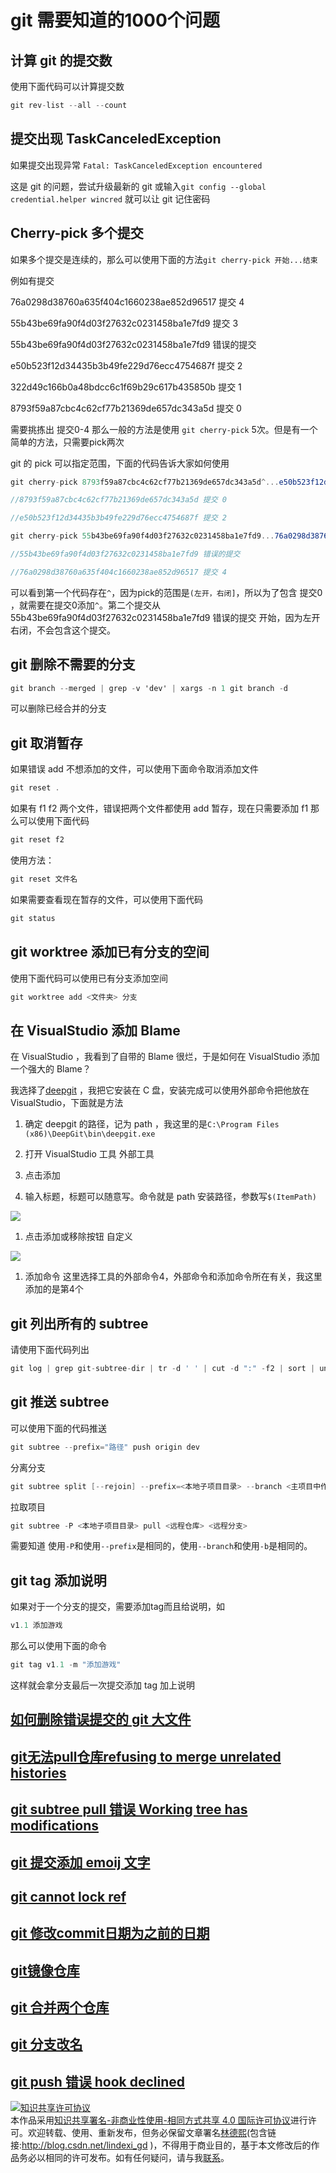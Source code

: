 
# git 需要知道的1000个问题


<!--more-->


<div id="toc"></div>
<!-- csdn -->

## 计算 git 的提交数

使用下面代码可以计算提交数

```csharp
git rev-list --all --count
```

## 提交出现 TaskCanceledException

如果提交出现异常 `Fatal: TaskCanceledException encountered`

这是 git 的问题，尝试升级最新的 git 或输入`git config --global credential.helper wincred` 就可以让 git 记住密码

## Cherry-pick 多个提交

如果多个提交是连续的，那么可以使用下面的方法`git cherry-pick 开始...结束`

例如有提交

76a0298d38760a635f404c1660238ae852d96517 提交 4

55b43be69fa90f4d03f27632c0231458ba1e7fd9 提交 3 

55b43be69fa90f4d03f27632c0231458ba1e7fd9 错误的提交

e50b523f12d34435b3b49fe229d76ecc4754687f 提交 2

322d49c166b0a48bdcc6c1f69b29c617b435850b 提交 1

8793f59a87cbc4c62cf77b21369de657dc343a5d 提交 0


需要挑拣出 提交0-4 那么一般的方法是使用 `git cherry-pick` 5次。但是有一个简单的方法，只需要pick两次

git 的 pick 可以指定范围，下面的代码告诉大家如何使用

```csharp
git cherry-pick 8793f59a87cbc4c62cf77b21369de657dc343a5d^...e50b523f12d34435b3b49fe229d76ecc4754687f

//8793f59a87cbc4c62cf77b21369de657dc343a5d 提交 0 

//e50b523f12d34435b3b49fe229d76ecc4754687f 提交 2

git cherry-pick 55b43be69fa90f4d03f27632c0231458ba1e7fd9...76a0298d38760a635f404c1660238ae852d96517

//55b43be69fa90f4d03f27632c0231458ba1e7fd9 错误的提交

//76a0298d38760a635f404c1660238ae852d96517 提交 4
```

可以看到第一个代码存在`^`，因为pick的范围是`(左开，右闭]`，所以为了包含 提交0 ，就需要在提交0添加`^`。第二个提交从 55b43be69fa90f4d03f27632c0231458ba1e7fd9 错误的提交 开始，因为左开右闭，不会包含这个提交。

## git 删除不需要的分支

```csharp
git branch --merged | grep -v 'dev' | xargs -n 1 git branch -d
```




可以删除已经合并的分支

## git 取消暂存

如果错误 add 不想添加的文件，可以使用下面命令取消添加文件

```csharp
git reset .
```

如果有 f1 f2 两个文件，错误把两个文件都使用 add 暂存，现在只需要添加 f1 那么可以使用下面代码

```csharp
git reset f2
```

使用方法：

```csharp
git reset 文件名
```

如果需要查看现在暂存的文件，可以使用下面代码

```csharp
git status
```


## git worktree 添加已有分支的空间

使用下面代码可以使用已有分支添加空间

```csharp
git worktree add <文件夹> 分支
```

## 在 VisualStudio 添加 Blame

在 VisualStudio ，我看到了自带的 Blame 很烂，于是如何在 VisualStudio 添加一个强大的 Blame？

我选择了[deepgit](http://www.syntevo.com/deepgit/tour) ，我把它安装在 C 盘，安装完成可以使用外部命令把他放在 VisualStudio，下面就是方法

1. 确定 deepgit 的路径，记为 path ，我这里的是`C:\Program Files (x86)\DeepGit\bin\deepgit.exe`

1. 打开 VisualStudio 工具 外部工具

1. 点击添加

1. 输入标题，标题可以随意写。命令就是 path 安装路径，参数写`$(ItemPath)`

![](http://7xqpl8.com1.z0.glb.clouddn.com/34fdad35-5dfe-a75b-2b4b-8c5e313038e2%2F2017101010119.jpg)

1. 点击添加或移除按钮 自定义

![](http://7xqpl8.com1.z0.glb.clouddn.com/34fdad35-5dfe-a75b-2b4b-8c5e313038e2%2F20171010101234.jpg)

1. 添加命令 这里选择工具的外部命令4，外部命令和添加命令所在有关，我这里添加的是第4个

## git 列出所有的 subtree

请使用下面代码列出

```csharp
git log | grep git-subtree-dir | tr -d ' ' | cut -d ":" -f2 | sort | uniq
```

## git 推送 subtree

可以使用下面的代码推送

```csharp
git subtree --prefix="路径" push origin dev 
```

分离分支

```csharp
git subtree split [--rejoin] --prefix=<本地子项目目录> --branch <主项目中作为放置子项目的分支名>
```

拉取项目 

```csharp
git subtree -P <本地子项目目录> pull <远程仓库> <远程分支>
```

需要知道 使用`-P`和使用`--prefix`是相同的，使用`--branch`和使用`-b`是相同的。

## git tag 添加说明

如果对于一个分支的提交，需要添加tag而且给说明，如

```csharp
v1.1 添加游戏
```

那么可以使用下面的命令

```csharp
git tag v1.1 -m "添加游戏"
```

这样就会拿分支最后一次提交添加 tag 加上说明

## [如何删除错误提交的 git 大文件](http://lindexi.oschina.io/lindexi//post/%E5%A6%82%E4%BD%95%E5%88%A0%E9%99%A4%E9%94%99%E8%AF%AF%E6%8F%90%E4%BA%A4%E7%9A%84-git-%E5%A4%A7%E6%96%87%E4%BB%B6.html )

## [git无法pull仓库refusing to merge unrelated histories](http://lindexi.oschina.io/lindexi//post/git%E6%97%A0%E6%B3%95pull%E4%BB%93%E5%BA%93refusing-to-merge-unrelated-histories.html )

## [git subtree pull 错误 Working tree has modifications](http://lindexi.oschina.io/lindexi//post/git-subtree-pull-%E9%94%99%E8%AF%AF-Working-tree-has-modifications.html )

## [git 提交添加 emoij 文字](http://lindexi.oschina.io/lindexi//post/git-%E6%8F%90%E4%BA%A4%E6%B7%BB%E5%8A%A0-emoij-%E6%96%87%E5%AD%97.html )

## [git cannot lock ref](http://lindexi.oschina.io/lindexi//post/git-cannot-lock-ref.html )

## [git 修改commit日期为之前的日期](http://lindexi.oschina.io/lindexi//post/git-%E4%BF%AE%E6%94%B9commit%E6%97%A5%E6%9C%9F%E4%B8%BA%E4%B9%8B%E5%89%8D%E7%9A%84%E6%97%A5%E6%9C%9F.html )

## [git镜像仓库](http://lindexi.oschina.io/lindexi//post/git%E9%95%9C%E5%83%8F%E4%BB%93%E5%BA%93.html )

## [git 合并两个仓库](http://lindexi.oschina.io/lindexi//post/git-%E5%90%88%E5%B9%B6%E4%B8%A4%E4%B8%AA%E4%BB%93%E5%BA%93.html )

## [git 分支改名](http://lindexi.oschina.io/lindexi//post/git-%E5%88%86%E6%94%AF%E6%94%B9%E5%90%8D.html )

## [git push 错误 hook declined](http://lindexi.oschina.io/lindexi//post/git-push-%E9%94%99%E8%AF%AF-hook-declined.html )




<a rel="license" href="http://creativecommons.org/licenses/by-nc-sa/4.0/"><img alt="知识共享许可协议" style="border-width:0" src="https://licensebuttons.net/l/by-nc-sa/4.0/88x31.png" /></a><br />本作品采用<a rel="license" href="http://creativecommons.org/licenses/by-nc-sa/4.0/">知识共享署名-非商业性使用-相同方式共享 4.0 国际许可协议</a>进行许可。欢迎转载、使用、重新发布，但务必保留文章署名[林德熙](http://blog.csdn.net/lindexi_gd)(包含链接:http://blog.csdn.net/lindexi_gd )，不得用于商业目的，基于本文修改后的作品务必以相同的许可发布。如有任何疑问，请与我[联系](mailto:lindexi_gd@163.com)。